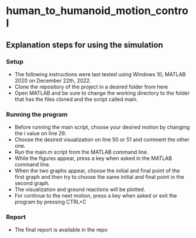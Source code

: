 # human_to_humanoid_motion_control

## Explanation steps for using the simulation

### Setup

* The following instructions were last tested using Windows 10, MATLAB 2020 on December 22th, 2022.
* Clone the repository of the project in a desired folder from here
* Open MATLAB and be sure to change the working directory to the folder that has the files cloned and the script called main.

### Running the program

* Before running the main script, choose your desired motion by changing the i value on line 29.
* Choose the desired visualization on line 50 or 51 and comment the other one.
* Run the main.m script from the MATLAB command line.
* While the figures appear, press a key when asked in the MATLAB command line.
* When the two graphs appear, choose the initial and final point of the first graph and then try to choose the same initial and final point in the second graph.
* The visualization and ground reactions will be plotted.
* For continue to the next motion, press a key when asked or exit the program by pressing CTRL+C

### Report

 * The final report is available in the repo

